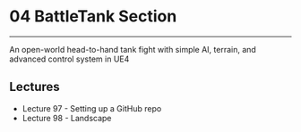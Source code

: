 # 04 BattleTank Section
****

An open-world head-to-hand tank fight with simple AI, terrain, and advanced control system in UE4

## Lectures

* Lecture 97 - Setting up a GitHub repo
* Lecture 98 - Landscape